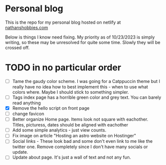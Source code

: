 # Personal blog
This is the repo for my personal blog hosted on netlify at [nathanshobbies.com](https://nathanshobbies.com/)

Below is things I know need fixing. My priority as of 10/23/2023 is simply writing, so these may be unresolved for quite some time. Slowly they will be crossed off. 
# TODO in no particular order 
- [ ] Tame the gaudy color scheme. I was going for a Catppuccin theme but I really have no idea how to best implement this - when to use what colors where.  Maybe I should stick to something simpler.
- [ ] Tags index page has a horrible green color and grey text. You can barely read anything
- [x] Remove the hello script on front page
- [ ] change favicon
- [ ] Better organize Home page. Items look not square with eachother. Titles, picturess, dates should be aligned with eachother
- [ ] Add some simple analytics - just view counts.
- [ ] Fix image on article "Hosting an astro website on Hostinger"
- [ ] Social links - These look bad and some don't even link to me like the twitter one. Remove completely since I don't have many socials or update.
- [ ] Update about page. It's just a wall of text and not any fun. 
